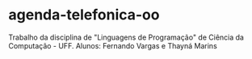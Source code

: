 # agenda-telefonica-oo
Trabalho da disciplina de "Linguagens de Programação" de Ciência da Computação - UFF.
Alunos: Fernando Vargas e Thayná Marins

